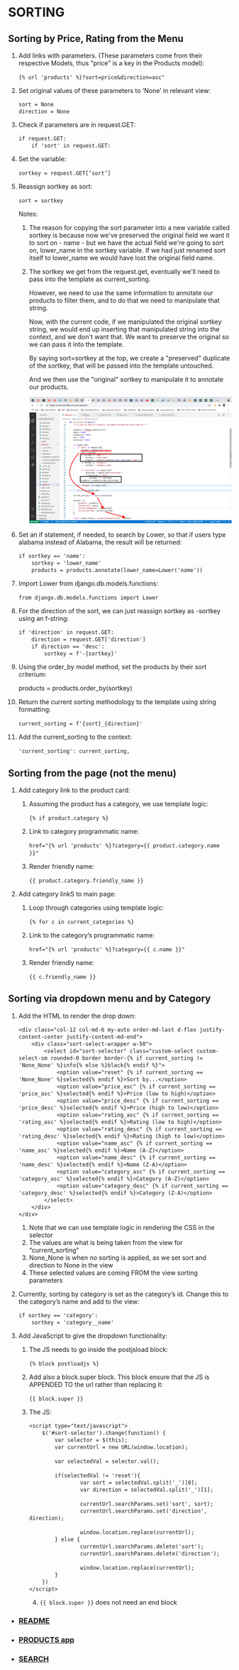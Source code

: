 # SORTING
## Sorting by Price, Rating from the Menu

1. Add links with parameters. (These parameters come from their respective Models, thus “price” is a key in the Products model): 

	`{% url 'products' %}?sort=price&direction=asc"`

2. Set original values of these parameters to ‘None’ in relevant view:

	```
	sort = None
	direction = None
	```

3. Check if parameters are in request.GET:

	```
	if request.GET:
    	if 'sort' in request.GET:
	```

4. Set the variable: 

	`sortkey = request.GET[‘sort’]`

5. Reassign sortkey as sort: 

	`sort = sortkey`

	Notes:
    
	1. The reason for copying the sort parameter into a new variable called sortkey is because now we've preserved the original field we want it to sort on - name - but we have the actual field we're going to sort on, lower_name in the sortkey variable. If we had just renamed sort itself to lower_name we would have lost the original field name.

	2. The sortkey we get from the request.get, eventually we'll need to pass into the template as current_sorting.

		However, we need to use the same information to annotate our products to filter them, and to do that we need to manipulate that string.

		Now, with the current code, if we manipulated the original sortkey string, we would end up inserting that manipulated string into the context, and we don't want that. We want to preserve the original so we can pass it into the template.

		By saying sort=sortkey at the top, we create a "preserved" duplicate of the sortkey, that will be passed into the template untouched.

		And we then use the "original" sortkey to manipulate it to annotate our products.

		<img src="media/screenshots/sortkey.png">

6. Set an if statement, if needed, to search by Lower, so that if users type alabama instead of Alabama, the result will be returned:

	```
	if sortkey == 'name':
    	sortkey = 'lower_name'
    	products = products.annotate(lower_name=Lower('name'))
	```

7. Import Lower from django.db.models.functions: 

	`from django.db.models.functions import Lower`

8. For the direction of the sort, we can just reassign sortkey as -sortkey using an f-string:

	```
	if 'direction' in request.GET:
    	direction = request.GET['direction']
    	if direction == 'desc':
    		sortkey = f'-{sortkey}'
	```

9. Using the order_by model method, set the products by their sort criterium: 

	products = products.order_by(sortkey)

10. Return the current sorting methodology to the template using string formatting: 

	`current_sorting = f'{sort}_{direction}'`

11. Add the current_sorting to the context: 

	`'current_sorting': current_sorting,`

## Sorting from the page (not the menu)
1. Add category link to the product card: 
    1. Assuming the product has a category, we use template logic: 
	
		`{% if product.category %}`

    2. Link to category programmatic name: 

		`href="{% url 'products' %}?category={{ product.category.name }}"`

    3. Render friendly name: 

		`{{ product.category.friendly_name }}`

2. Add category linkS to main page:

    1. Loop through categories using template logic: 

		`{% for c in current_categories %}`

    2. Link to the category’s programmatic name: 

		`href="{% url 'products' %}?category={{ c.name }}"`

    3. Render friendly name: 

		`{{ c.friendly_name }}`

## Sorting via dropdown menu and by Category
1. Add the HTML to render the drop down: 

	```
	<div class="col-12 col-md-6 my-auto order-md-last d-flex justify-content-center justify-content-md-end">
    	<div class="sort-select-wrapper w-50">
    	    <select id="sort-selector" class="custom-select custom-select-sm rounded-0 border border-{% if current_sorting != 'None_None' %}info{% else %}black{% endif %}">
            	<option value="reset" {% if current_sorting == 'None_None' %}selected{% endif %}>Sort by...</option>
            	<option value="price_asc" {% if current_sorting == 'price_asc' %}selected{% endif %}>Price (low to high)</option>
            	<option value="price_desc" {% if current_sorting == 'price_desc' %}selected{% endif %}>Price (high to low)</option>
            	<option value="rating_asc" {% if current_sorting == 'rating_asc' %}selected{% endif %}>Rating (low to high)</option>
            	<option value="rating_desc" {% if current_sorting == 'rating_desc' %}selected{% endif %}>Rating (high to low)</option>
            	<option value="name_asc" {% if current_sorting == 'name_asc' %}selected{% endif %}>Name (A-Z)</option>
            	<option value="name_desc" {% if current_sorting == 'name_desc' %}selected{% endif %}>Name (Z-A)</option>
            	<option value="category_asc" {% if current_sorting == 'category_asc' %}selected{% endif %}>Category (A-Z)</option>
            	<option value="category_desc" {% if current_sorting == 'category_desc' %}selected{% endif %}>Category (Z-A)</option>
        	</select>
    	</div>
	</div>
	```

    1. Note that we can use template logic in rendering the CSS in the selector
    2. The values are what is being taken from the view for “current_sorting”
    3. None_None is when no sorting is applied, as we set sort and direction to None in the view
	4. These selected values are coming FROM the view sorting parameters

2. Currently, sorting by category is set as the category’s id. Change this to the category’s name and add to the view:

	```
	if sortkey == 'category':
		sortkey = 'category__name'
	```

3. Add JavaScript to give the dropdown functionality:
    1. The JS needs to go inside the postjsload block: 

		`{% block postloadjs %}`

    2. Add also a block.super block. This block ensure that the JS is APPENDED TO the url rather than replacing it: 
	
		`{{ block.super }}`

    3. The JS: 
		```
		<script type="text/javascript">
    		$('#sort-selector').change(function() {
        		var selector = $(this);
        		var currentUrl = new URL(window.location);

        		var selectedVal = selector.val();
        
				if(selectedVal != 'reset'){
            			var sort = selectedVal.split('_')[0];
            			var direction = selectedVal.split('_')[1];

            			currentUrl.searchParams.set('sort', sort);
            			currentUrl.searchParams.set('direction', direction);
		
            			window.location.replace(currentUrl);
        		} else {
            			currentUrl.searchParams.delete('sort');
            			currentUrl.searchParams.delete('direction');

            			window.location.replace(currentUrl);
        		}
    		})
		</script>
		```

        4. `{{ block.super }}` does not need an end block

- ### [README](https://github.com/Justin-Sawyer/boutique_ado_v1/blob/master/README.md)
- ### [PRODUCTS app](https://github.com/Justin-Sawyer/boutique_ado_v1/blob/master/PRODUCTS.md)
- ### [SEARCH](https://github.com/Justin-Sawyer/boutique_ado_v1/blob/master/SEARCH.md)